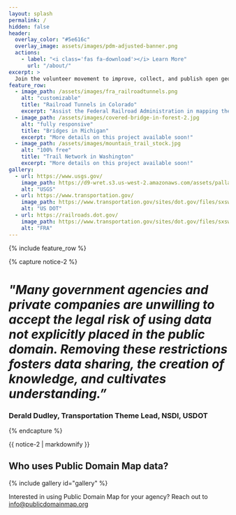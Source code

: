 ```yaml
---
layout: splash
permalink: /
hidden: false
header:
  overlay_color: "#5e616c"
  overlay_image: assets/images/pdm-adjusted-banner.png
  actions:
    - label: "<i class='fas fa-download'></i> Learn More"
      url: "/about/"
excerpt: >
  Join the volunteer movement to improve, collect, and publish open geospatial data that can be used by government agencies, private industry, and nonprofits to better inform policy decisions.<br />
feature_row:
  - image_path: /assets/images/fra_railroadtunnels.png
    alt: "customizable"
    title: "Railroad Tunnels in Colorado"
    excerpt: "Assist the Federal Railroad Administration in mapping the location of railroad tunnels in Colorado."
  - image_path: /assets/images/covered-bridge-in-forest-2.jpg
    alt: "fully responsive"
    title: "Bridges in Michigan"
    excerpt: "More details on this project available soon!"
  - image_path: /assets/images/mountain_trail_stock.jpg
    alt: "100% free"
    title: "Trail Network in Washington"
    excerpt: "More details on this project available soon!"
gallery:
  - url: https://www.usgs.gov/
    image_path: https://d9-wret.s3.us-west-2.amazonaws.com/assets/palladium/production/s3fs-public/thumbnails/image/USGS_logo_green.png
    alt: "USGS"
  - url: https://www.transportation.gov/
    image_path: https://www.transportation.gov/sites/dot.gov/files/sxsw/images/us-dot.png
    alt: "US DOT"
  - url: https://railroads.dot.gov/
    image_path: https://www.transportation.gov/sites/dot.gov/files/sxsw/images/us-dot.png
    alt: "FRA"
---
```


{% include feature_row %}

{% capture notice-2 %}
# *"Many government agencies and private companies are unwilling to accept the legal risk of using data not explicitly placed in the public domain. Removing these restrictions fosters data sharing, the creation of knowledge, and cultivates understanding.”*

### Derald Dudley, Transportation Theme Lead, NSDI, USDOT
{% endcapture %}

<div class="notice">{{ notice-2 | markdownify }}</div>

## Who uses Public Domain Map data?

{% include gallery id="gallery" %}

Interested in using Public Domain Map for your agency? Reach out to info@publicdomainmap.org
